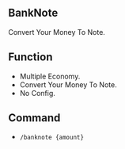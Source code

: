 ## BankNote
Convert Your Money To Note.

## Function
- Multiple Economy.
- Convert Your Money To Note.
- No Config.

## Command 
- `/banknote {amount}`
